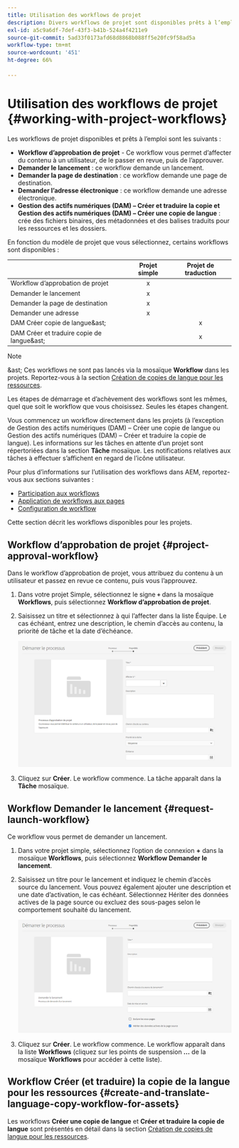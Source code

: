 ```yaml
---
title: Utilisation des workflows de projet
description: Divers workflows de projet sont disponibles prêts à l’emploi.
exl-id: a5c9a6df-7def-43f3-b41b-524a4f4211e9
source-git-commit: 5ad33f0173afd68d8868b088ff5e20fc9f58ad5a
workflow-type: tm+mt
source-wordcount: '451'
ht-degree: 66%

---
```


# Utilisation des workflows de projet {#working-with-project-workflows}

Les workflows de projet disponibles et prêts à l’emploi sont les suivants :

* **Workflow d’approbation de projet** - Ce workflow vous permet d’affecter du contenu à un utilisateur, de le passer en revue, puis de l’approuver.
* **Demander le lancement** : ce workflow demande un lancement.
* **Demander la page de destination** : ce workflow demande une page de destination.
* **Demander l’adresse électronique** : ce workflow demande une adresse électronique.
* **Gestion des actifs numériques (DAM) – Créer et traduire la copie et Gestion des actifs numériques (DAM) – Créer une copie de langue** : crée des fichiers binaires, des métadonnées et des balises traduits pour les ressources et les dossiers.

En fonction du modèle de projet que vous sélectionnez, certains workflows sont disponibles :

|   | **Projet simple** | **Projet de traduction** |
|---|:-:|:-:|
| Workflow d’approbation de projet | x |  |
| Demander le lancement | x |  |
| Demander la page de destination | x |  |
| Demander une adresse | x | |
| DAM Créer copie de langue&amp;ast; |  | x |
| DAM Créer et traduire copie de langue&amp;ast; |   | x |

>[!NOTE]
>
>&amp;ast; Ces workflows ne sont pas lancés via la mosaïque **Workflow** dans les projets. Reportez-vous à la section [Création de copies de langue pour les ressources](/help/sites-cloud/administering/translation/managing-projects.md).

Les étapes de démarrage et d’achèvement des workflows sont les mêmes, quel que soit le workflow que vous choisissez. Seules les étapes changent.

Vous commencez un workflow directement dans les projets (à l’exception de Gestion des actifs numériques (DAM) – Créer une copie de langue ou Gestion des actifs numériques (DAM) – Créer et traduire la copie de langue). Les informations sur les tâches en attente d’un projet sont répertoriées dans la section **Tâche** mosaïque. Les notifications relatives aux tâches à effectuer s’affichent en regard de l’icône utilisateur.

Pour plus d’informations sur l’utilisation des workflows dans AEM, reportez-vous aux sections suivantes :

* [Participation aux workflows](/help/sites-cloud/authoring/workflows/participating.md)
* [Application de workflows aux pages](/help/sites-cloud/authoring/workflows/applying.md)
* [Configuration de workflow](/help/sites-cloud/administering/workflows-administering.md)

Cette section décrit les workflows disponibles pour les projets.

## Workflow d’approbation de projet {#project-approval-workflow}

Dans le workflow d’approbation de projet, vous attribuez du contenu à un utilisateur et passez en revue ce contenu, puis vous l’approuvez.

1. Dans votre projet Simple, sélectionnez le signe **`+`** dans la mosaïque **Workflows**, puis sélectionnez **Workflow d’approbation de projet**.
1. Saisissez un titre et sélectionnez à qui l’affecter dans la liste Équipe. Le cas échéant, entrez une description, le chemin d’accès au contenu, la priorité de tâche et la date d’échéance.

   ![Demande d’approbation](/help/sites-cloud/authoring/assets/projects-approval.png)

1. Cliquez sur **Créer**. Le workflow commence. La tâche apparaît dans la **Tâche** mosaïque.

## Workflow Demander le lancement {#request-launch-workflow}

Ce workflow vous permet de demander un lancement.

1. Dans votre projet simple, sélectionnez l’option de connexion **+** dans la mosaïque **Workflows**, puis sélectionnez **Workflow Demander le lancement**.
1. Saisissez un titre pour le lancement et indiquez le chemin d’accès source du lancement. Vous pouvez également ajouter une description et une date d’activation, le cas échéant. Sélectionnez Hériter des données actives de la page source ou excluez des sous-pages selon le comportement souhaité du lancement.

   ![Demander le lancement](/help/sites-cloud/authoring/assets/projects-request-launch.png)

1. Cliquez sur **Créer**. Le workflow commence. Le workflow apparaît dans la liste **Workflows** (cliquez sur les points de suspension **...** de la mosaïque **Workflows** pour accéder à cette liste).

## Workflow Créer (et traduire) la copie de la langue pour les ressources {#create-and-translate-language-copy-workflow-for-assets}

Les workflows **Créer une copie de langue** et **Créer et traduire la copie de langue** sont présentés en détail dans la section [Création de copies de langue pour les ressources](/help/assets/translate-assets.md).
